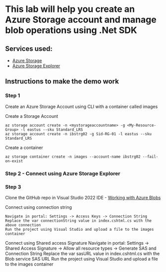 ﻿# This lab will help you create an Azure Storage account and manage blob operations using .Net SDK 

## Services used:

- [Azure Storage](https://azure.microsoft.com/en-us/products/category/storage/)
- [Azure Storage Explorer](https://azure.microsoft.com/en-us/products/storage/storage-explorer/)

## Instructions to make the demo work

### Step 1 
Create an Azure Storage Account using CLI with a container called images

Create a Storage Account
```
az storage account create -n <mystorageaccountname> -g <My-Resource-Group> -l eastus --sku Standard_LRS
az storage account create -n ibstrg02 -g Sid-RG-01 -l eastus --sku Standard_LRS

```
Create a container
```
az storage container create -n images --account-name ibstrg02 --fail-on-exist 
```

### Step 2 - Connect using Azure Storage Explorer

### Step 3
Clone the GitHub repo in Visual Studio 2022 IDE - [Working with Azure Blobs](https://github.com/Developing-Scalable-Apps-using-Azure/Working-with-Azure-Blobs.git)

Connect using connection string 
```
Navigate in portal: Settings -> Access Keys -> Connection String
Replace the var connectionString value in index.cshtml.cs with the above connection 
Run the project using Visual Studio and upload a file to the images container
```


Connect using Shared access Signature 
Navigate in portal: Settings -> Shared Access Signature -> Allow all resource types -> Generate SAS and Connection String
Replace the var sasURL value in index.cshtml.cs with the Blob service SAS URL
Run the project using Visual Studio and upload a file to the images container
```

